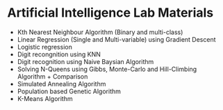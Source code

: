 # Artificial Intelligence Lab Materials

  - Kth Nearest Neighbour Algorithm (Binary and multi-class)
  - Linear Regression (Single and Multi-variable) using Gradient Descent
  - Logistic regression
  - Digit recongnition using KNN
  - Digit recognition using Naive Baysian Algorithm
  - Solving N-Queens using Gibbs, Monte-Carlo and Hill-Climbing Algorithm + Comparison
  - Simulated Annealing Algorithm
  - Population based Genetic Algorithm
  - K-Means Algorithm

